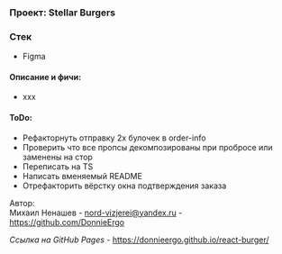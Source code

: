### Проект: Stellar Burgers

### Стек

* Figma

#### Описание и фичи:
- xxx

#### ToDo:
- Рефакторнуть отправку 2х булочек в order-info
- Проверить что все пропсы декомпозированы при пробросе или заменены на стор
- Переписать на TS
- Написать вменяемый README
- Отрефакторить вёрстку окна подтверждения заказа


Автор:  
Михаил Ненашев - nord-vizjerei@yandex.ru - https://github.com/DonnieErgo  

*Ссылка на GitHub Pages -* https://donnieergo.github.io/react-burger/